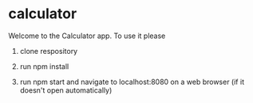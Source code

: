 # calculator

Welcome to the Calculator app. To use it please

1. clone respository

2. run npm install

3. run npm start and navigate to localhost:8080 on a web browser (if it doesn't open automatically)
